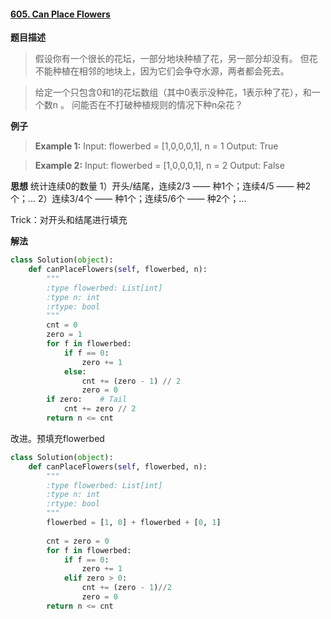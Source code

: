 #### [605. Can Place Flowers](https://leetcode.com/problems/can-place-flowers/)
**题目描述**
> 假设你有一个很长的花坛，一部分地块种植了花，另一部分却没有。
但花不能种植在相邻的地块上，因为它们会争夺水源，两者都会死去。

> 给定一个只包含0和1的花坛数组（其中0表示没种花，1表示种了花），和一个数n 。
问能否在不打破种植规则的情况下种n朵花？

**例子**
> **Example 1:**
Input: flowerbed = [1,0,0,0,1], n = 1
Output: True

> **Example 2:**
Input: flowerbed = [1,0,0,0,1], n = 2
Output: False

**思想**
统计连续0的数量
1）开头/结尾，连续2/3 —— 种1个；连续4/5 —— 种2个；...
2）连续3/4个 —— 种1个；连续5/6个 —— 种2个；...

Trick：对开头和结尾进行填充

**解法**
```python
class Solution(object):
    def canPlaceFlowers(self, flowerbed, n):
        """
        :type flowerbed: List[int]
        :type n: int
        :rtype: bool
        """
        cnt = 0
        zero = 1
        for f in flowerbed:
            if f == 0:
                zero += 1
            else:
                cnt += (zero - 1) // 2
                zero = 0
        if zero:    # Tail
            cnt += zero // 2
        return n <= cnt
```
改进。预填充flowerbed
```python
class Solution(object):
    def canPlaceFlowers(self, flowerbed, n):
        """
        :type flowerbed: List[int]
        :type n: int
        :rtype: bool
        """
        flowerbed = [1, 0] + flowerbed + [0, 1]
        
        cnt = zero = 0
        for f in flowerbed:
            if f == 0:
                zero += 1
            elif zero > 0:
                cnt += (zero - 1)//2
                zero = 0
        return n <= cnt
```